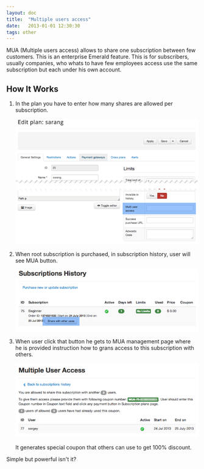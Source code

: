 ```yaml
---
layout: doc
title:  "Multiple users access"
date:   2013-01-01 12:30:30
tags: other
---
```


MUA (Multiple users access) allows to share one subscription between few customers. This is an enterprise Emerald feature. This is for subscribers, usually companies, who whats to have few employees access use the same subscription but each under his own account.

## How It Works

1. In the plan you have to enter how many shares are allowed per subscription.

   ![](/assets/img/screenshots/em-mua1.png)

2. When root subscription is purchased, in subscription history, user will see MUA button.

   ![](/assets/img/screenshots/em-mua2.png)

3. When user click that button he gets to MUA management page where he is provided instruction how to grans access to this subscription with others.

   ![](/assets/img/screenshots/em-mua3.png)

   It generates special coupon that others can use to get 100% discount.

Simple but powerful isn't it?